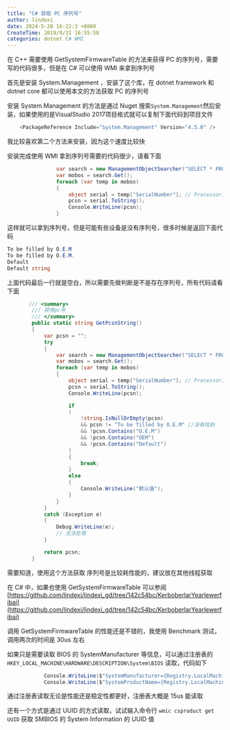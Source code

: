 ```yaml
---
title: "C# 获取 PC 序列号"
author: lindexi
date: 2024-5-20 16:22:3 +0800
CreateTime: 2019/8/31 16:55:58
categories: dotnet C# WMI
---
```


在 C++ 需要使用 GetSystemFirmwareTable 的方法来获得 PC 的序列号，需要写的代码很多，但是在 C# 可以使用 WMI 来拿到序列号

<!--more-->


<!-- CreateTime:2019/8/31 16:55:58 -->


<!-- 标签：dotnet,C#,WMI -->

首先是安装 System.Management ，安装了这个库，在 dotnet framework 和 dotnet core 都可以使用本文的方法获取 PC 的序列号

安装 System.Management 的方法是通过 Nuget 搜索`System.Management`然后安装，如果使用的是VisualStudio 2017项目格式就可以复制下面代码到项目文件

```csharp
    <PackageReference Include="System.Management" Version="4.5.0" />

```

我比较喜欢第二个方法来安装，因为这个速度比较快

安装完成使用 WMI 拿到序列号需要的代码很少，请看下面

```csharp
                var search = new ManagementObjectSearcher("SELECT * FROM Win32_BIOS");
                var mobos = search.Get();
                foreach (var temp in mobos)
                {
                    object serial = temp["SerialNumber"]; // ProcessorID if you use Win32_CPU
                    pcsn = serial.ToString();
                    Console.WriteLine(pcsn);
                }
```

这样就可以拿到序列号，但是可能有些设备是没有序列号，很多时候是返回下面代码

```csharp
To be filled by O.E.M
To be filled by O.E.M.
Default
Default string

```

上面代码最后一行就是空白，所以需要先做判断是不是存在序列号，所有代码请看下面

```csharp
       /// <summary>
        /// 获得pc号
        /// </summary>
        public static string GetPcsnString()
        {
            var pcsn = "";
            try
            {
                var search = new ManagementObjectSearcher("SELECT * FROM Win32_BIOS");
                var mobos = search.Get();
                foreach (var temp in mobos)
                {
                    object serial = temp["SerialNumber"]; // ProcessorID if you use Win32_CPU
                    pcsn = serial.ToString();
                    Console.WriteLine(pcsn);

                    if
                    (
                        !string.IsNullOrEmpty(pcsn)
                        && pcsn != "To be filled by O.E.M" //没有找到
                        && !pcsn.Contains("O.E.M")
                        && !pcsn.Contains("OEM")
                        && !pcsn.Contains("Default")
                    )
                    {
                        break;
                    }
                    else
                    {
                        Console.WriteLine("默认值");
                    }
                }
            }
            catch (Exception e)
            {
                Debug.WriteLine(e);
                // 无法处理
            }

            return pcsn;
        }
```

需要知道，使用这个方法获取 序列号是比较耗性能的，建议放在其他线程获取 

在 C# 中，如果也使用 GetSystemFirmwareTable 可以参阅 [https://github.com/lindexi/lindexi_gd/tree/142c54bc/KerboberlarYearlewerfibai](https://github.com/lindexi/lindexi_gd/tree/142c54bc/KerboberlarYearlewerfibai)

调用 GetSystemFirmwareTable 的性能还是不错的，我使用 Benchmark 测试，调用两次的时间是 30us 左右

如果只是需要读取 BIOS 的 SystemManufacturer 等信息，可以通过注册表的 `HKEY_LOCAL_MACHINE\HARDWARE\DESCRIPTION\System\BIOS` 读取，代码如下

```csharp
            Console.WriteLine($"SystemManufacturer={Registry.LocalMachine.OpenSubKey(@"HARDWARE\DESCRIPTION\System\BIOS").GetValue("SystemManufacturer")}");
            Console.WriteLine($"SystemProductName={Registry.LocalMachine.OpenSubKey(@"HARDWARE\DESCRIPTION\System\BIOS").GetValue("SystemProductName")}");
```

通过注册表读取无论是性能还是稳定性都更好，注册表大概是 15us 能读取

还有一个方式是通过 UUID 的方式读取，试试输入命令行 `wmic csproduct get UUID` 获取 SMBIOS 的 System Information 的 UUID 值

